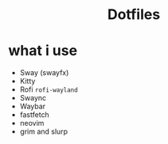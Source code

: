 <div align="center">
    <h1>Dotfiles</h1>
</div>

# what i use

- Sway (swayfx)
- Kitty
- Rofi `rofi-wayland`
- Swaync
- Waybar
- fastfetch
- neovim
- grim and slurp

